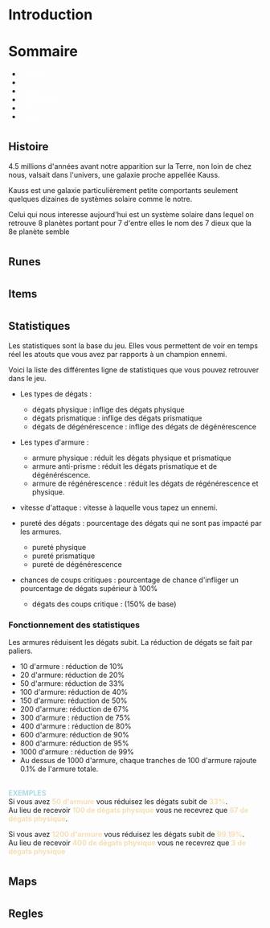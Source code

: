 # Introduction

# Sommaire

- <a href="#story" style=color:white>Histoire</a>
- <a href="#runes" style=color:white>Runes</a>
- <a href="#items" style=color:white>Items</a>
- <a href="#stats" style=color:white>Statistiques</a>
- <a href="#maps" style=color:white>Maps</a>
- <a href="#rules" style=color:white>Regles</a>

# <h2 id="story">Histoire</h2>

4.5 millions d'années avant notre apparition sur la Terre, non loin de chez nous, valsait dans l'univers, une galaxie proche appellée Kauss.

Kauss est une galaxie particulièrement petite comportants seulement quelques dizaines de systèmes solaire comme le notre.

Celui qui nous interesse aujourd'hui est un système solaire dans lequel on retrouve 8 planètes portant pour 7 d'entre elles le nom des 7 dieux que la 8e planète semble

# <h2 id="runes">Runes</h2>

# <h2 id="items">Items</h2>

# <h2 id="stats">Statistiques</h2>

Les statistiques sont la base du jeu. Elles vous permettent de voir en temps réel les atouts que vous avez par rapports à un champion ennemi.

Voici la liste des différentes ligne de statistiques que vous pouvez retrouver dans le jeu.

- Les types de dégats :
	- dégats physique : inflige des dégats physique
	- dégats prismatique : inflige des dégats prismatique
	- dégats de dégénérescence : inflige des dégats de dégénérescence

- Les types d'armure :
	- armure physique : réduit les dégats physique et prismatique
	- armure anti-prisme : réduit les dégats prismatique et de dégénéréscence.
	- armure de régénérescence : réduit les dégats de régénérescence et physique.

- vitesse d'attaque : vitesse à laquelle vous tapez un ennemi.

- pureté des dégats : pourcentage des dégats qui ne sont pas impacté par les armures.
    - pureté physique
    - pureté prismatique
    - pureté de dégénérescence

- chances de coups critiques : pourcentage de chance d'infliger un pourcentage de dégats supérieur à 100%
	- dégats des coups critique : (150% de base)



### Fonctionnement des statistiques

Les armures réduisent les dégats subit.
La réduction de dégats se fait par paliers.

- 10 d'armure  : réduction de 10%
- 20 d'armure: réduction de 20%
- 50 d'armure: réduction de 33%
- 100 d'armure: réduction de 40%
- 150 d'armure: réduction de 50%
- 200 d'armure: réduction de 67%
- 300 d'armure : réduction de 75%
- 400 d'armure : réduction de 80%
- 600 d'armure: réduction de 90%
- 800 d'armure: réduction de 95%
- 1000 d'armure : réduction de 99%
- Au dessus de 1000 d'armure, chaque tranches de 100 d'armure rajoute 0.1% de l'armure totale.
<br><br>

<span style=color:lightblue>**EXEMPLES**</span>
<br>
Si vous avez
<span style=color:wheat;>**50 d'armure**</span>
vous réduisez les dégats subit de
<span style=color:wheat;>**33%**</span>.
<br>
Au lieu de recevoir
<span style=color:wheat;>**100 de dégats physique**</span>
vous ne recevrez que
<span style=color:wheat;>**67 de dégats physique**</span>.

Si vous avez
<span style=color:wheat;>**1200 d'armure**</span>
vous réduisez les dégats subit de
<span style=color:wheat;>**99.19%**</span>.
<br>
Au lieu de recevoir
<span style=color:wheat;>**400 de dégats physique**</span>
vous ne recevrez que
<span style=color:wheat;>**3 de dégats physique**</span>

# <h2 id="maps">Maps</h2>

# <h2 id="rules">Regles</h2>